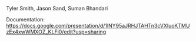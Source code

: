 Tyler Smith, 
Jason Sand, 
Suman Bhandari

Documentation: 
https://docs.google.com/presentation/d/1lNY95aJRHJTAHTn3cVXluoKTMUzEx4xwWMXOZ_KLFi0/edit?usp=sharing
